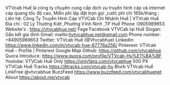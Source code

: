 VTVcab Huế là công ty chuyên cung cấp dịch vụ truyền hình cáp và internet cáp quang tốc độ cao, Miễn phí lắp đặt trọn gọi ,cước phí chỉ 165k/tháng :
Liên hệ: 
Công Ty Truyền Hình Cáp VTVCab Chi Nhánh Huế | VTVcab Huế
Địa chỉ : 02 Lý Thường Kiệt ,Phường Vĩnh Ninh ,TP Huế
Phone :0905989653
Website's : https://vtvcabhue.net/
Fage Facebook VTVCab tại Huế
Slogan: Gắn kết gia đình
Gmail: mailto:hvtvcabhue.net@gmail.com
Phone number: +84905989653
Twitter: VTVcab Huế (@Vtvcabhue) 
Linkedin: https://www.linkedin.com/in/vtvcab-hue-87776a256/
Pinterest: VTVcab Huế - Profile | Pinterest
Google Map
Github: https://github.com/vtvcabhue
Quora Introduce:  https://www.quora.com/profile/VTVcab-Hu%E1%BA%BF
Youtube: VTVCab Huế
Only https://onlyfans.com/vtvcabhue
500 PX VTVCab Huế
Tracks https://8tracks.com/vtvcab-hu
Blurb VTVcab Huế
 LinkFree @vtvcabhue
 BuzzFeed  https://www.buzzfeed.com/vtvcabhuenet
About  https://about.me/vtvcab
